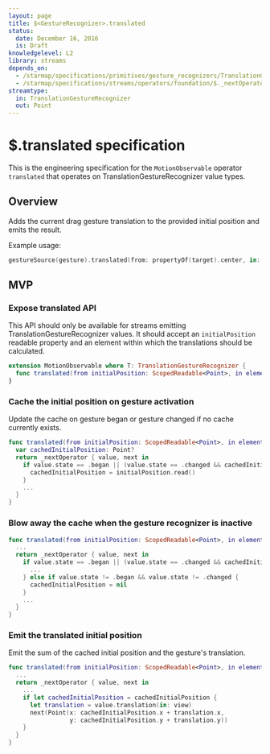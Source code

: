```yaml
---
layout: page
title: $<GestureRecognizer>.translated
status:
  date: December 16, 2016
  is: Draft
knowledgelevel: L2
library: streams
depends_on:
  - /starmap/specifications/primitives/gesture_recognizers/TranslationGestureRecognizer
  - /starmap/specifications/streams/operators/foundation/$._nextOperator
streamtype:
  in: TranslationGestureRecognizer
  out: Point
---
```


# $<GestureRecognizer>.translated specification

This is the engineering specification for the `MotionObservable` operator `translated` that operates
on TranslationGestureRecognizer value types.

## Overview

Adds the current drag gesture translation to the provided initial position and emits the result.

Example usage:

```swift
gestureSource(gesture).translated(from: propertyOf(target).center, in: view)
```

## MVP

### Expose translated API

This API should only be available for streams emitting TranslationGestureRecognizer values. It should
accept an `initialPosition` readable property and an element within which the translations should be
calculated.

```swift
extension MotionObservable where T: TranslationGestureRecognizer {
  func translated(from initialPosition: ScopedReadable<Point>, in element: Element) -> MotionObservable<Point>
}
```

### Cache the initial position on gesture activation

Update the cache on gesture began or gesture changed if no cache currently exists.

```swift
func translated(from initialPosition: ScopedReadable<Point>, in element: Element) -> MotionObservable<Point> {
  var cachedInitialPosition: Point?
  return _nextOperator { value, next in
    if value.state == .began || (value.state == .changed && cachedInitialPosition == nil)  {
      cachedInitialPosition = initialPosition.read()
    }
    ...
  }
}
```

### Blow away the cache when the gesture recognizer is inactive

```swift
func translated(from initialPosition: ScopedReadable<Point>, in element: Element) -> MotionObservable<Point> {
  ...
  return _nextOperator { value, next in
    if value.state == .began || (value.state == .changed && cachedInitialPosition == nil)  {
      ...
    } else if value.state != .began && value.state != .changed {
      cachedInitialPosition = nil
    }
    ...
  }
}
```

### Emit the translated initial position

Emit the sum of the cached initial position and the gesture's translation.

```swift
func translated(from initialPosition: ScopedReadable<Point>, in element: Element) -> MotionObservable<Point> {
  ...
  return _nextOperator { value, next in
    ...
    if let cachedInitialPosition = cachedInitialPosition {
      let translation = value.translation(in: view)
      next(Point(x: cachedInitialPosition.x + translation.x,
                 y: cachedInitialPosition.y + translation.y))
    }
  }
}
```
